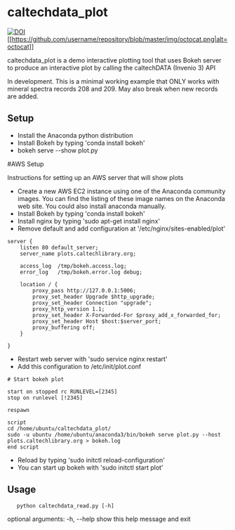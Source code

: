 # caltechdata_plot

[![DOI](http://caltechdata.tind.io/badge/83457930.svg)](http://caltechdata.tind.io/badge/latestdoi/83457930)
[[https://github.com/username/repository/blob/master/img/octocat.png|alt=octocat]]

caltechdata_plot is a demo interactive plotting tool that uses Bokeh server 
to produce an interactive plot by calling the caltechDATA (Invenio 3) API

In development.  This is a minimal working example that ONLY works
with mineral spectra records 208 and 209.  May also break when
new records are added.

## Setup

- Install the Anaconda python distribution
- Install Bokeh by typing 'conda install bokeh'
- bokeh serve --show plot.py 

#AWS Setup

Instructions for setting up an AWS server that will show plots

- Create a new AWS EC2 instance using one of the Anaconda community images.
You can find the listing of these image names on the Anaconda web site.
You could also install anaconda manually.
- Install Bokeh by typing 'conda install bokeh'
- Install nginx by typing 'sudo apt-get install nginx'
- Remove default and add configuration at 
  '/etc/nginx/sites-enabled/plot'

```shell
server {
    listen 80 default_server;
    server_name plots.caltechlibrary.org;

    access_log  /tmp/bokeh.access.log;
    error_log   /tmp/bokeh.error.log debug;

    location / {
        proxy_pass http://127.0.0.1:5006;
        proxy_set_header Upgrade $http_upgrade;
        proxy_set_header Connection "upgrade";
        proxy_http_version 1.1;
        proxy_set_header X-Forwarded-For $proxy_add_x_forwarded_for;
        proxy_set_header Host $host:$server_port;
        proxy_buffering off;
    }

}
```

- Restart web server with 'sudo service nginx restart'
- Add this configuration to /etc/init/plot.conf

```shell
# Start bokeh plot

start on stopped rc RUNLEVEL=[2345]
stop on runlevel [!2345]

respawn

script
cd /home/ubuntu/caltechdata_plot/
sudo -u ubuntu /home/ubuntu/anaconda3/bin/bokeh serve plot.py --host plots.caltechlibrary.org > bokeh.log
end script
```

- Reload by typing 'sudo initctl reload-configuration'
- You can start up bokeh with 'sudo initctl start plot'

## Usage

```shell
   python caltechdata_read.py [-h]
```

optional arguments:
  -h, --help  show this help message and exit

